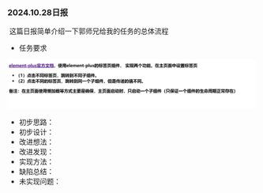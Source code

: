 ### 2024.10.28日报

​	这篇日报简单介绍一下郭师兄给我的任务的总体流程

+ 任务要求

![](images/20241024task.png)

+ 初步思路：
+ 初步设计：
+ 改进想法：
+ 改进发现：
+ 实现方法：
+ 缺陷总结：
+ 未实现问题：